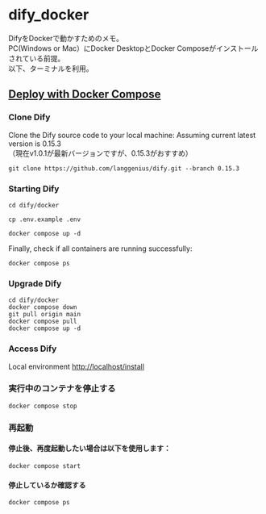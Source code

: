 # dify_docker
DifyをDockerで動かすためのメモ。<br>
PC(Windows or Mac）にDocker DesktopとDocker Composeがインストールされている前提。<br>
以下、ターミナルを利用。
## [Deploy with Docker Compose](https://docs.dify.ai/getting-started/install-self-hosted/docker-compose)
### Clone Dify
Clone the Dify source code to your local machine:
Assuming current latest version is 0.15.3<br>
（現在v1.0.1が最新バージョンですが、0.15.3がおすすめ）
```
git clone https://github.com/langgenius/dify.git --branch 0.15.3
```
### Starting Dify
```
cd dify/docker
```
```
cp .env.example .env
```
```
docker compose up -d
```
Finally, check if all containers are running successfully:
```
docker compose ps
```
### Upgrade Dify
```
cd dify/docker
docker compose down
git pull origin main
docker compose pull
docker compose up -d
```
### Access Dify
Local environment
[http://localhost/install](http://localhost/install)

### 実行中のコンテナを停止する
```
docker compose stop
```
### 再起動
#### 停止後、再度起動したい場合は以下を使用します：
```
docker compose start
```
#### 停止しているか確認する
```
docker compose ps
```

